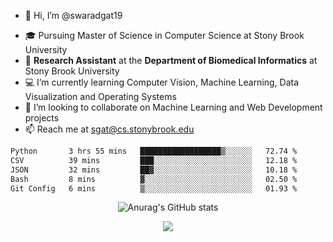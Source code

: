 - 👋 Hi, I’m @swaradgat19
<!-- - 👀 I’m interested in  -->
- 🎓 Pursuing Master of Science in Computer Science at Stony Brook University
- :microscope: **Research Assistant** at the **Department of Biomedical Informatics** at Stony Brook University 
- 💻 I’m currently learning Computer Vision, Machine Learning, Data Visualization and Operating Systems
- 💞️ I’m looking to collaborate on Machine Learning and Web Development projects 
- 📫 Reach me at sgat@cs.stonybrook.edu

<!--START_SECTION:waka-->

```txt
Python       3 hrs 55 mins   ██████████████████▒░░░░░░   72.74 %
CSV          39 mins         ███░░░░░░░░░░░░░░░░░░░░░░   12.18 %
JSON         32 mins         ██▓░░░░░░░░░░░░░░░░░░░░░░   10.18 %
Bash         8 mins          ▓░░░░░░░░░░░░░░░░░░░░░░░░   02.50 %
Git Config   6 mins          ▒░░░░░░░░░░░░░░░░░░░░░░░░   01.93 %
```

<!--END_SECTION:waka-->


<p align="center">
  <img src="https://github-readme-stats.vercel.app/api?username=swaradgat19&show_icons=true&theme=radical" alt="Anurag's GitHub stats">
</p>

<p align="center">
<img align="center" src="https://github.com/mayankchaudhary26/Cool-Readme-ideas/raw/master/data/multi-screen.gif" style="max-width: 100%; display: inline-block;" data-target="animated-image.originalImage">
</p>
<!---
swaradgat19/swaradgat19 is a ✨ special ✨ repository because its `README.md` (this file) appears on your GitHub profile.
You can click the Preview link to take a look at your changes.
--->
